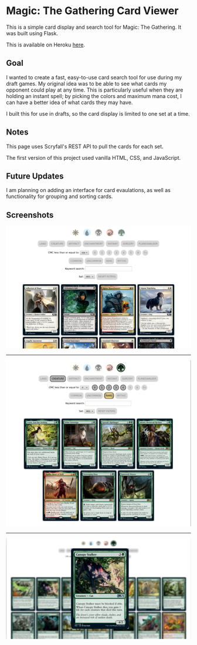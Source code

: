 # Magic: The Gathering Card Viewer
This is a simple card display and search tool for Magic: The Gathering. It was built using Flask.

This is available on Heroku [here](https://mtg-card-viewer.herokuapp.com).

## Goal
I wanted to create a fast, easy-to-use card search tool for use during my draft games. My original idea was to be able to see what cards my opponent could play at any time. This is particularly useful when they are holding an instant spell; by picking the colors and maximum mana cost, I can have a better idea of what cards they may have.

I built this for use in drafts, so the card display is limited to one set at a time.

## Notes
This page uses Scryfall's REST API to pull the cards for each set.

The first version of this project used vanilla HTML, CSS, and JavaScript.

## Future Updates
I am planning on adding an interface for card evaulations, as well as functionality for grouping and sorting cards. 

## Screenshots
![No Filter](screenshots/screenshot0.png "No Filter")

---

![Filter](screenshots/screenshot2.png "Filter")

---

![Card View](screenshots/screenshot3.png "Card View")